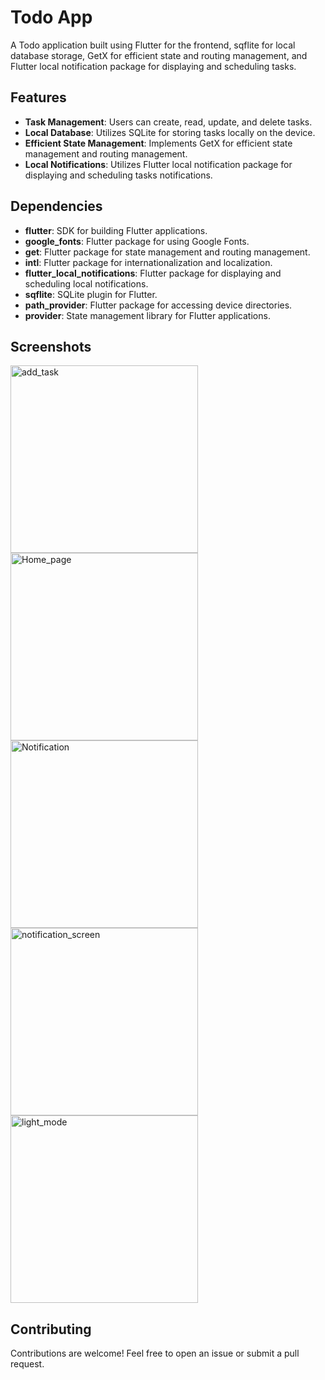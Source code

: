 # Todo App

A Todo application built using Flutter for the frontend, sqflite for local database storage, GetX for efficient state and routing management, and Flutter local notification package for displaying and scheduling tasks.

## Features

- **Task Management**: Users can create, read, update, and delete tasks.
- **Local Database**: Utilizes SQLite for storing tasks locally on the device.
- **Efficient State Management**: Implements GetX for efficient state management and routing management.
- **Local Notifications**: Utilizes Flutter local notification package for displaying and scheduling tasks notifications.

## Dependencies

- **flutter**: SDK for building Flutter applications.
- **google_fonts**: Flutter package for using Google Fonts.
- **get**: Flutter package for state management and routing management.
- **intl**: Flutter package for internationalization and localization.
- **flutter_local_notifications**: Flutter package for displaying and scheduling local notifications.
- **sqflite**: SQLite plugin for Flutter.
- **path_provider**: Flutter package for accessing device directories.
- **provider**: State management library for Flutter applications.


## Screenshots

<img src="https://github.com/MasameEh/Todo_app/assets/92492113/43220f40-e04a-438a-b815-aa1f63a51d53" alt="add_task" width="300" />

<img src="https://github.com/MasameEh/Todo_app/assets/92492113/50289d0e-5ff3-4710-8ed2-c60157ef9ae1" alt="Home_page" width="300" />

<img src="https://github.com/MasameEh/Todo_app/assets/92492113/acf1f8a6-5587-4d4f-9a01-13f98e8b7f17" alt="Notification" width="300" />

<img src="https://github.com/MasameEh/Todo_app/assets/92492113/948bcc18-c21d-46ef-97cb-f4394776e894" alt="notification_screen" width="300" />

<img src="https://github.com/MasameEh/Todo_app/assets/92492113/b4bc518f-bd25-4427-91d0-171fd5a266c2" alt="light_mode" width="300" />


## Contributing

Contributions are welcome! Feel free to open an issue or submit a pull request.




